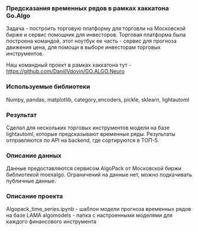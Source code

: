 ### Предсказания временных рядов в рамках хаккатона Go.Algo
Задача - построить торговую платформу для торговли на Московской бирже и сервис помощник для инвесторов. Торговая платформа была построена командой, этот ноутбук ее часть - сервис для прогноза движения цена, для помощи в выборе инвесторам торговых инструментов.

Наш командный проект в рамках хаккатона тут - https://github.com/DaniilVdovin/GO.ALGO.Neuro

### Используемые библиотеки
Numpy, pandas, matplotlib, category_encoders, pickle, sklearn, lightautoml

### Результат
Сделал для нескольких торговых инструментов модели на базе lightautoml, которые предсказывают временные ряды. Результаты отправляются по API на backend, где сортируются в ТОП-5.

### Описание данных
Данные предоставляются сервисом AlgoPack от Московской биржи библиотекой moexalgo. Ограничений на данные нет, можно подкачивать публичные данные.

### Описание проекта
Algopack_time_series.ipynb - шаблон модели прогноза временных рядов на базе LAMA
algomodels - папка с настроенными моделями для каждого финансового инструмента
